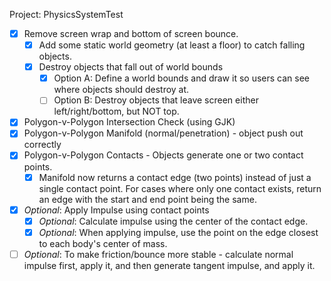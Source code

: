 Project: PhysicsSystemTest
- [x] Remove screen wrap and bottom of screen bounce.
    - [x] Add some static world geometry (at least a floor) to catch falling objects.
    - [x] Destroy objects that fall out of world bounds
        - [x] Option A: Define a world bounds and draw it so users can see where objects should destroy at.
        - [ ] Option B: Destroy objects that leave screen either left/right/bottom, but NOT top. 
- [x] Polygon-v-Polygon Intersection Check (using GJK)
- [x] Polygon-v-Polygon Manifold (normal/penetration) - object push out correctly
- [x] Polygon-v-Polygon Contacts - Objects generate one or two contact points.  
    - [x] Manifold now returns a contact edge (two points) instead of just a single contact point.  For cases where only one contact exists, 
          return an edge with the start and end point being the same. 
- [x] *Optional*: Apply Impulse using contact points
    - [x] *Optional*: Calculate impulse using the center of the contact edge.
    - [x] *Optional*: When applying impulse, use the point on the edge closest to each body's center of mass.
- [ ] *Optional*: To make friction/bounce more stable - calculate normal impulse first, apply it, and then generate tangent impulse, and apply it. 